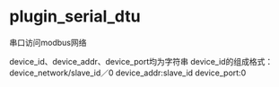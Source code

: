 plugin_serial_dtu
==================
串口访问modbus网络


device_id、device_addr、device_port均为字符串
device_id的组成格式：device_network/slave_id／0
device_addr:slave_id
device_port:0